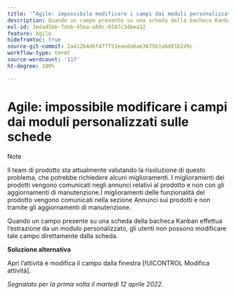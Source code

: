 ```yaml
---
title: '“Agile: impossibile modificare i campi dai moduli personalizzati sulle schede”'
description: Quando un campo presente su una scheda della bacheca Kanban effettua l’estrazione da un modulo personalizzato, gli utenti non possono modificare tale campo direttamente dalla scheda.
exl-id: 3edad5bb-7deb-45ea-a89c-6587c34bea12
feature: Agile
hidefromtoc: true
source-git-commit: 2a41264d6f477f51eaeda6ae3675b1a6d816249c
workflow-type: tm+mt
source-wordcount: '117'
ht-degree: 100%

---
```


# Agile: impossibile modificare i campi dai moduli personalizzati sulle schede

>[!NOTE]
>
>Il team di prodotto sta attualmente valutando la risoluzione di questo problema, che potrebbe richiedere alcuni miglioramenti. I miglioramenti dei prodotti vengono comunicati negli annunci relativi al prodotto e non con gli aggiornamenti di manutenzione.I miglioramenti delle funzionalità del prodotto vengono comunicati nella sezione Annunci sui prodotti e non tramite gli aggiornamenti di manutenzione.

Quando un campo presente su una scheda della bacheca Kanban effettua l’estrazione da un modulo personalizzato, gli utenti non possono modificare tale campo direttamente dalla scheda.

**Soluzione alternativa**

Apri l’attività e modifica il campo dalla finestra [!UICONTROL Modifica attività].

_Segnalato per la prima volta il martedì 12 aprile 2022._
